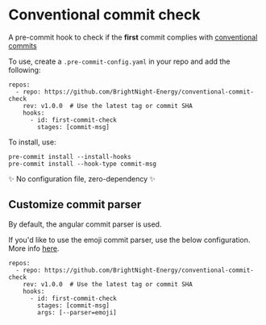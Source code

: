 # Conventional commit check

A pre-commit hook to check if the **first** commit complies with [conventional commits](https://www.conventionalcommits.org/en/v1.0.0/)

To use, create a `.pre-commit-config.yaml` in your repo and add the following:
```
repos:
  - repo: https://github.com/BrightNight-Energy/conventional-commit-check
    rev: v1.0.0  # Use the latest tag or commit SHA
    hooks:
      - id: first-commit-check
        stages: [commit-msg]
```

To install, use:

```shell
pre-commit install --install-hooks
pre-commit install --hook-type commit-msg
```

✨ No configuration file, zero-dependency ✨

## Customize commit parser

By default, the angular commit parser is used.

If you'd like to use the emoji commit parser, use the below configuration. More info [here](https://gitmoji.dev/).

```
repos:
  - repo: https://github.com/BrightNight-Energy/conventional-commit-check
    rev: v1.0.0  # Use the latest tag or commit SHA
    hooks:
      - id: first-commit-check
        stages: [commit-msg]
        args: [--parser=emoji]

```
